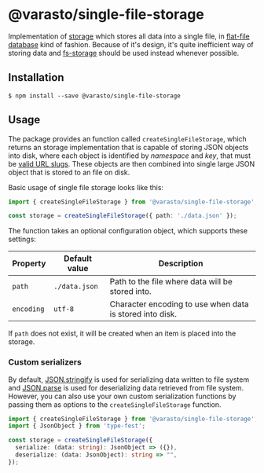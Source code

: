 # @varasto/single-file-storage

Implementation of [storage] which stores all data into a single file, in
[flat-file database] kind of fashion. Because of it's design, it's quite
inefficient way of storing data and [fs-storage] should be used instead
whenever possible.

[storage]: https://www.npmjs.com/package/@varasto/storage
[flat-file database]: https://en.wikipedia.org/wiki/Flat-file_database
[fs-storage]: https://www.npmjs.com/package/@varasto/fs-storage

## Installation

```shell
$ npm install --save @varasto/single-file-storage
```

## Usage

The package provides an function called `createSingleFileStorage`, which
returns an storage implementation that is capable of storing JSON objects
into disk, where each object is identified by _namespace_ and _key_, that
must be [valid URL slugs]. These objects are then combined into single
large JSON object that is stored to an file on disk.

[valid url slugs]: https://ihateregex.io/expr/url-slug/

Basic usage of single file storage looks like this:

```TypeScript
import { createSingleFileStorage } from '@varasto/single-file-storage';

const storage = createSingleFileStorage({ path: './data.json' });
```

The function takes an optional configuration object, which supports these
settings:

| Property   | Default value | Description                                              |
| ---------- | ------------- | -------------------------------------------------------- |
| `path`     | `./data.json` | Path to the file where data will be stored into.         |
| `encoding` | `utf-8`       | Character encoding to use when data is stored into disk. |

If `path` does not exist, it will be created when an item is placed into the storage.

### Custom serializers

By default, [JSON.stringify] is used for serializing data written to file
system and [JSON.parse] is used for deserializing data retrieved from file
system. However, you can also use your own custom serialization functions
by passing them as options to the `createSingleFileStorage` function.

[json.stringify]: https://developer.mozilla.org/en-US/docs/Web/JavaScript/Reference/Global_Objects/JSON/stringify
[json.parse]: https://developer.mozilla.org/en-US/docs/Web/JavaScript/Reference/Global_Objects/JSON/parse

```TypeScript
import { createSingleFileStorage } from '@varasto/single-file-storage';
import { JsonObject } from 'type-fest';

const storage = createSingleFileStorage({
  serialize: (data: string): JsonObject => ({}),
  deserialize: (data: JsonObject): string => "",
});
```
